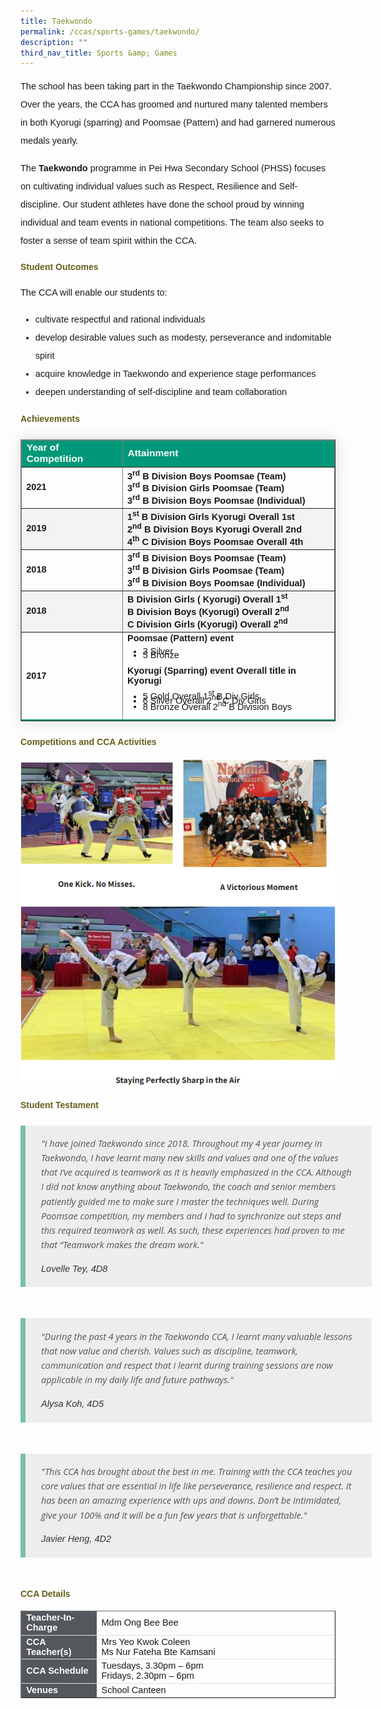 ```yaml
---
title: Taekwondo
permalink: /ccas/sports-games/taekwondo/
description: ""
third_nav_title: Sports &amp; Games
---
```

<p style="font-size:14.5px; line-height:2;font-family:sans-serif;">The school has been taking part in the Taekwondo Championship since 2007. Over the years, the CCA has groomed and nurtured many talented members in both Kyorugi (sparring) and Poomsae (Pattern) and had garnered numerous medals yearly.</p>

<p style="margin-top:15px;font-size:14.5px; line-height:2;font-family:sans-serif;">
	The <strong style="font-family:sans-serif;">Taekwondo</strong> programme in Pei Hwa Secondary School (PHSS) focuses on cultivating individual values such as Respect, Resilience and Self-discipline. Our student athletes have done the school proud by winning individual and team events in national competitions. The team also seeks to foster a sense of team spirit within the CCA.</p>

<h4 style="color:#635f1a;font-family:sans-serif;">Student Outcomes</h4>
<p style="font-size:14.5px; line-height:2;margin-top:15px; font-family:sans-serif;">The CCA will enable our students to:</p>
<ul style="margin-top:5px">
		<li style="font-size:14.5px; line-height:2;font-family:sans-serif;"> cultivate respectful and rational individuals</li>
		<li style="font-size:14.5px; line-height:2;font-family:sans-serif;"> develop desirable values such as modesty, perseverance and indomitable spirit</li>
		<li style="font-size:14.5px; line-height:2;font-family:sans-serif;"> acquire knowledge in Taekwondo and experience stage performances</li>
		<li style="font-size:14.5px; line-height:2;font-family:sans-serif;"> deepen understanding of self-discipline and team collaboration</li>
	</ul>
	
<h4 style="color:#635f1a;font-family:sans-serif;">Achievements</h4>
	
<table border="1" style="border-collapse: collapse;margin: 25px 0;font-size:15px;font-family: sans-serif;box-shadow: 0 0 20px rgba(0, 0, 0, 0.15);">
<thead style="background-color: #009879; font-weight: bold; font-size: 15.5px;">
<tr>
				<td style="text-align:left;color:white;font-family:sans-serif;">Year of Competition</td>
				<td style="text-align:left;color:white;font-family:sans-serif;">Attainment</td>
			</tr>
</thead>
	
<tbody>
<tr style="font-size:14.5px;">
				<td><strong style="font-family:sans-serif;">2021</strong></td>
				<td style="margin-bottom:-13px;margin-top:-10px;">
					<strong style="font-family:sans-serif;">
						3<sup style="font-family:sans-serif;">rd</sup> B Division Boys Poomsae (Team)<br>
						3<sup style="font-family:sans-serif;">rd</sup> B Division Girls Poomsae (Team)<br>
						3<sup style="font-family:sans-serif;">rd</sup> B Division Boys Poomsae (Individual)<br>
					</strong>
				</td>
</tr>
			
<tr style="background-color: #f3f3f3; font-size:14.5px;">
				<td><strong style="font-family:sans-serif;">2019</strong></td>
				<td style="margin-bottom:5px;">
					<strong style="font-family:sans-serif;">
						1<sup style="font-family:sans-serif;">st</sup> B Division Girls Kyorugi Overall 1st<br>
						2<sup style="font-family:sans-serif;">nd</sup> B Division Boys Kyorugi Overall 2nd<br>
						4<sup style="font-family:sans-serif;">th</sup> C Division Boys Poomsae Overall 4th<br>
					</strong>
				</td>
</tr>

<tr style="font-size:14.5px;">
				<td><strong style="font-family:sans-serif;">2018</strong></td>
				<td style="margin-bottom:5px;">
					<strong style="font-family:sans-serif;">
						3<sup style="font-family:sans-serif;">rd</sup> B Division Boys Poomsae (Team)<br>
						3<sup style="font-family:sans-serif;">rd</sup> B Division Girls Poomsae (Team)<br>
						3<sup style="font-family:sans-serif;">rd</sup> B Division Boys Poomsae (Individual)<br>
					</strong>
				</td>
</tr>
			
<tr style="background-color: #f3f3f3; font-size:14.5px;">
				<td><strong style="font-family:sans-serif;">2018</strong></td>
				<td style="margin-bottom:5px;">
					<strong style="font-family:sans-serif;">
						B Division Girls ( Kyorugi) Overall 1<sup style="font-family:sans-serif;">st</sup><br>
						B Division Boys (Kyorugi) Overall 2<sup style="font-family:sans-serif;">nd</sup><br>
						C Division Girls (Kyorugi) Overall 2<sup style="font-family:sans-serif;">nd</sup><br>
					</strong>
				</td>
</tr>
		
<tr style="border-bottom: 2px solid #009879; font-size:14.5px;">
			<td><strong style="font-family:sans-serif;">2017</strong></td>
			<td style="margin-bottom:-13px;margin-top:-10px;">
				<strong style="font-family:sans-serif;">Poomsae (Pattern) event</strong>
				<br>
				<ul>
					<li style="font-size:14.5px;margin-bottom:-5px;margin-top:-10px;font-family:sans-serif;">3 Silver</li>
					<li style="font-size:14.5px;margin-bottom:-5px;margin-top:-10px;font-family:sans-serif;">5 Bronze</li>
				</ul>
				<strong style="font-family:sans-serif;">Kyorugi (Sparring) event Overall title in Kyorugi</strong>
				<br>
				<ul>
					<li style="font-size:14.5px;margin-bottom:-13px;margin-top:-10px;font-family:sans-serif;"> 5 Gold Overall 1<sup style="font-family:sans-serif;">st</sup> B Div Girls</li>
					<li style="font-size:14.5px;margin-bottom:-5px;margin-top:-10px;font-family:sans-serif;">6 Silver Overall 2<sup style="font-family:sans-serif;">nd</sup> C Div Girls</li>
					<li style="font-size:14.5px;margin-bottom:-5px;margin-top:-10px;font-family:sans-serif;">8 Bronze Overall 2<sup style="font-family:sans-serif;">nd</sup> B Division Boys</li>
				</ul>
			</td>
</tr>										
</tbody>
</table>

<h4 style="color:#635f1a;font-family:sans-serif;">Competitions and CCA Activities</h4>

<img src="/images/taekwondo.png">

<h4 style="color:#635f1a;font-weight:bold;margin-bottom:-25px;font-family:sans-serif;">Student Testament</h4>
<blockquote style="font-size: 14.5px;
  width:100%;
  margin:50px auto;
  font-family:Open Sans;
  font-style:italic;
  color: #555555;
  padding:1.2em 25px 1.2em 25px;
  border-left:8px solid #78C0A8 ;
  line-height:1.6;
  position: relative;
  background:#EDEDED;">
	"I have joined Taekwondo since 2018. Throughout my 4 year journey in Taekwondo, I have learnt many new skills and values and one of the values that I’ve acquired is teamwork as it is heavily emphasized in the CCA. Although I did not know anything about Taekwondo, the coach and senior members patiently guided me to make sure I master the techniques well. During Poomsae competition, my members and I had to synchronize out steps and this required teamwork as well. As such, these experiences had proven to me that “Teamwork makes the dream work."
  <span style="display:block; color:#333333; margin-top:1em;font-size:14.5px;"><em style="font-family:sans-serif;">Lovelle Tey, 4D8</em></span>
	</blockquote>
	
<blockquote style="font-size: 14.5px;
  width:100%;
  margin:50px auto;
  font-family:Open Sans;
  font-style:italic;
  color: #555555;
  padding:1.2em 25px 1.2em 25px;
  border-left:8px solid #78C0A8 ;
  line-height:1.6;
  position: relative;
  background:#EDEDED;">
	"During the past 4 years in the Taekwondo CCA, I learnt many valuable lessons that now value and cherish. Values such as discipline, teamwork, communication and respect that i learnt during training sessions are now applicable in my daily life and future pathways."
  <span style="display:block; color:#333333; margin-top:1em;font-size:14.5px;"><em style="font-family:sans-serif;">Alysa Koh, 4D5</em></span>
	</blockquote>
	
<blockquote style="font-size: 14.5px;
  width:100%;
  margin:50px auto;
  font-family:Open Sans;
  font-style:italic;
  color: #555555;
  padding:1.2em 25px 1.2em 25px;
  border-left:8px solid #78C0A8 ;
  line-height:1.6;
  position: relative;
  background:#EDEDED;">
	"This CCA has brought about the best in me. Training with the CCA teaches you core values that are essential in life like perseverance, resilience and respect. It has been an amazing experience with ups and downs. Don’t be intimidated, give your 100% and it will be a fun few years that is unforgettable."
  <span style="display:block; color:#333333; margin-top:1em;font-size:14.5px;"><em style="font-family:sans-serif;">Javier Heng, 4D2</em></span>
	</blockquote>

<h4 style="color:#635f1a;font-family:sans-serif;">CCA Details</h4>
<table border="1" style="width:100%;">
	<tbody>
		<tr>
			<td style="background-color: #54585d; font-weight: bold; font-size: 14.5px; border: 1px solid #54585d; color:white;border-bottom: 1px solid #dddddd;width:24%;font-family:sans-serif;">Teacher-In-Charge</td>
			<td style="border: 1px solid #dddfe1;font-size: 14.5px;font-family:sans-serif;">Mdm Ong Bee Bee</td>
		</tr>

<tr>
			<td style="background-color: #54585d; font-weight: bold; font-size: 14.5px; border: 1px solid #54585d;border-bottom: 1px solid #dddddd; color:white;font-family:sans-serif;">CCA Teacher(s)</td>
			<td style="border: 1px solid #dddfe1;font-size: 14.5px;font-family:sans-serif;">Mrs Yeo Kwok Coleen<br>Ms Nur Fateha Bte Kamsani</td>
		</tr>

<tr>
			<td style="background-color: #54585d; font-weight: bold; font-size: 14.5px; border: 1px solid #54585d; color:white;border-bottom: 1px solid #dddddd;font-family:sans-serif;">CCA Schedule</td>
			<td style="border: 1px solid #dddfe1;font-size: 14.5px;font-family:sans-serif;">Tuesdays, 3.30pm – 6pm<br>Fridays, 2.30pm – 6pm</td>
		</tr>
		
<tr>
			<td style="background-color: #54585d; font-weight: bold; font-size: 14.5px; border: 1px solid #54585d; color:white;font-family:sans-serif;">Venues</td>
			<td style="border: 1px solid #dddfe1;font-size: 14.5px;font-family:sans-serif;">School Canteen</td>
		</tr>
		
</tbody>
</table>